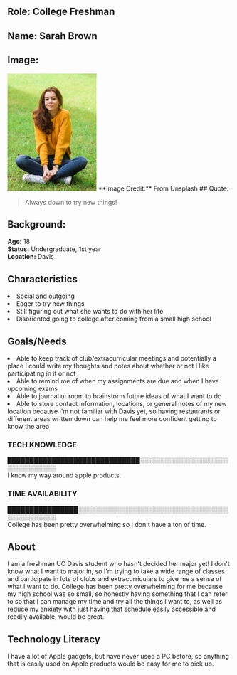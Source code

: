 ## Role: College Freshman

## Name: Sarah Brown

## Image: 
<img src = "SarahB.jpg" width="200">
**Image Credit:**
From Unsplash
## Quote:

> Always down to try new things!

## Background:
**Age:** 18<br>
**Status:** Undergraduate, 1st year <br>
**Location:** Davis <br>

## Characteristics 
<li> Social and outgoing
<li> Eager to try new things
<li> Still figuring out what she wants to do with her life 
<li> Disoriented going to college after coming from a small high school
  
## Goals/Needs 
<li> Able to keep track of club/extracurricular meetings and potentially a place I could write my thoughts and notes about whether or not I like participating in it or not
<li> Able to remind me of when my assignments are due and when I have upcoming exams 
<li> Able to journal or room to brainstorm future ideas of what I want to do 
<li> Able to store contact information, locations, or general notes of my new location because I'm not familiar with Davis yet, so having restaurants or different areas written down can help me feel more confident getting to know the area 
  
### TECH KNOWLEDGE
██████████████████████████████░░░░░░░░░░░░░░░░░░░░░░░░░░░░░░░<br> 
I know my way around apple products.

### TIME AVAILABILITY 
████████████████░░░░░░░░░░░░░░░░░░░░░░░░░░░░░░░░░░░░░░░░░░░░░<br> 
College has been pretty overwhelming so I don't have a ton of time.

## About
I am a freshman UC Davis student who hasn't decided her major yet! I don't know what I want to major in, so I'm trying to take a wide range of classes and participate in lots of clubs and extracurriculars to give me a sense of what I want to do. College has been pretty overwhelming for me because my high school was so small, so honestly having something that I can refer to so that I can manage my time and try all the things I want to, as well as reduce my anxiety with just having that schedule easily accessible and readily available, would be great. 

## Technology Literacy
I have a lot of Apple gadgets, but have never used a PC before, so anything that is easily used on Apple products would be easy for me to pick up.
